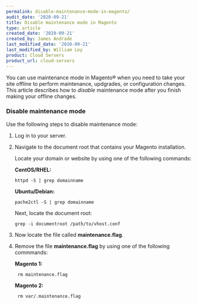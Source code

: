 ```yaml
---
permalink: disable-maintenance-mode-in-magento/
audit_date: '2020-09-21'
title: Disable maintenance mode in Magento
type: article
created_date: '2020-09-21'
created_by: James Andrade
last_modified_date: '2020-09-21'
last_modified_by: William Loy
product: Cloud Servers
product_url: cloud-servers
---
```


You can use maintenance mode in Magento&reg; when you need to take your site offline to perform maintenance,
updgrades, or configuration changes. This article describes how to *disable* maintenance mode after
you finish making your offline changes.

### Disable maintenance mode

Use the following steps to disable maintenance mode:

1. Log in to your server.

2. Navigate to the document root that contains your Magento installation. 

   Locate your domain or website by using one of the following commands:
    
   **CentOS/RHEL:**
    
       httpd -S | grep domainname
    
   **Ubuntu/Debian:**
    
       pache2ctl -S | grep domainname
    
   Next, locate the document root:
    
       grep -i documentroot /path/to/vhost.conf
    
3. Now locate the file called **maintenance.flag**.

4. Remove the file **maintenance.flag** by using one of the following commmands:

    **Magento 1:**

        rm maintenance.flag

    **Magento 2:**

        rm var/.maintenance.flag

